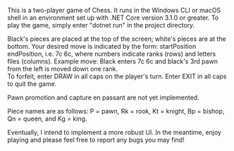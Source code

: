 This is a two-player game of Chess. It runs in the Windows CLI or macOS shell in an environment set up with .NET Core version 3.1.0 or greater.
To play the game, simply enter "dotnet run" in the project directory. 

Black's pieces are placed at the top of the screen; white's pieces are at the bottom. 
Your desired move is indicated by the form: startPosition endPosition, i.e. 7c 6c, where numbers indicate ranks (rows) and letters files (columns). 
Example move: Black enters 7c 6c and black's 3rd pawn from the left is moved down one rank.  
To forfeit, enter DRAW in all caps on the player's turn.
Enter EXIT in all caps to quit the game.
  
Pawn promotion and capture en passant are not yet implemented.

Piece names are as follows: P = pawn, Rk = rook, Kt = knight, Bp = bishop, Qn = queen, and Kg = king.

Eventually, I intend to implement a more robust UI. In the meantime, enjoy playing and please feel free to report any bugs you may find!


